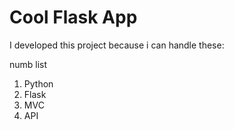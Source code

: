 Cool Flask App
==============

I developed this project because i can handle these:

numb list
 1.  Python
 2.  Flask
 3.  MVC
 4.  API
